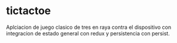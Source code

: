 # tictactoe

Aplciacion de juego clasico de tres en raya contra el dispositivo con integracion de estado general con redux y persistencia con persist.
